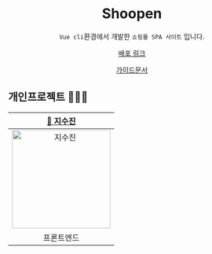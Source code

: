 <div align=center>

# Shoopen

`Vue cli`환경에서 개발한 `쇼핑몰 SPA 사이트` 입니다.<br>
<p align="middle"><a href="#">배포 링크</a></p>
<p align="middle"><a href="#">가이드문서</a></p>

</div>

## 개인프로젝트 👩🏻‍💻
|[🌱 지수진](https://github.com/zisuzin)|
|:---:|
|<a href="https://github.com/zisuzin"> <img src="https://avatars.githubusercontent.com/zisuzin" width=200px alt="지수진"/> </a>|
|프론트엔드|  

<br>
